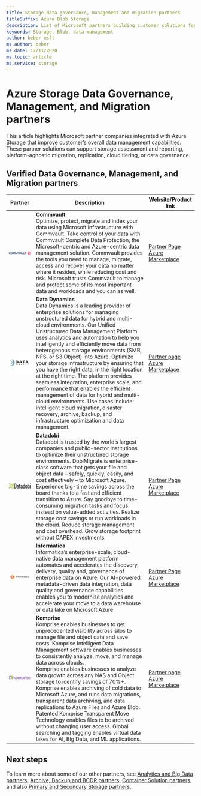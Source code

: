 ```yaml
---
title: Storage data governance, management and migration partners 
titleSuffix: Azure Blob Storage
description: List of Microsoft partners building customer solutions for data governance, management and migration with Azure Storage
keywords: Storage, Blob, data management
author: beber-msft
ms.author: beber
ms.date: 12/11/2020
ms.topic: article
ms.service: storage
---
```


# Azure Storage Data Governance, Management, and Migration partners

This article highlights Microsoft partner companies integrated with Azure Storage that improve customer’s overall data management capabilities. These partner solutions can support storage assessment and reporting, platform-agnostic migration, replication, cloud tiering, or data governance.

## Verified Data Governance, Management, and Migration partners
| Partner | Description | Website/Product link |
| ------- | ----------- | -------------------- |
|![Commvault company logo](./media/commvault-logo.jpg) |**Commvault**<br>Optimize, protect, migrate and index your data using Microsoft infrastructure with Commvault. Take control of your data with Commvault Complete Data Protection, the Microsoft-centric and Azure-centric data management solution. Commvault provides the tools you need to manage, migrate, access and recover your data no matter where it resides, while reducing cost and risk. Microsoft trusts Commvault to manage and protect some of its most important data and workloads and you can as well. |[Partner Page](https://www.commvault.com/complete-data-protection)<br>[Azure Marketplace](https://azuremarketplace.microsoft.com/marketplace/apps/commvault.commvault)|
|![Data Dynamics company logo](./media/datadyn-logo.png) |**Data Dynamics**<br>Data Dynamics is a leading provider of enterprise solutions for managing unstructured data for hybrid and multi-cloud environments. Our Unified Unstructured Data Management Platform uses analytics and automation to help you intelligently and efficiently move data from heterogenous storage environments (SMB, NFS, or S3 Object) into Azure.  Optimize your storage infrastructure by ensuring that you have the right data, in the right location at the right time. The platform provides seamless integration, enterprise scale, and performance that enables the efficient management of data for hybrid and multi-cloud environments.  Use cases include: intelligent cloud migration, disaster recovery, archive, backup, and infrastructure optimization and data management. |[Partner page](https://www.datadynamicsinc.com/ms-azure-partner/)<br>[Azure Marketplace](https://azuremarketplace.microsoft.com/marketplace/apps/datadynamicsinc1581991927942.vm_2-preview?tab=Overview&flightCodes=18994ad6-20dc-4bdb-ae27-e7ef3263fa9e)|
![Datadobi company logo](./media/datadob-logo.png) |**Datadobi**<br> Datadobi is trusted by the world’s largest companies and public-sector institutions to optimize their unstructured storage environments. DobiMigrate is enterprise-class software that gets your file and object data – safely, quickly, easily, and cost effectively – to Microsoft Azure. Experience big-time savings across the board thanks to a fast and efficient transition to Azure. Say goodbye to time-consuming migration tasks and focus instead on value-added activities. Realize storage cost savings or run workloads in the cloud. Reduce storage management and cost overhead. Grow storage footprint without CAPEX investments.|[Partner Page](https://datadobi.com/partners/microsoft/)<br>[Azure Marketplace](https://azuremarketplace.microsoft.com/marketplace/apps/datadobi1602192408529.datadobi-dobimigrate?tab=Overview)|
![Informatica company logo](./media/informatica-logo.png) |**Informatica**<br>Informatica’s enterprise-scale, cloud-native data management platform automates and accelerates the discovery, delivery, quality and, governance of enterprise data on Azure. Our AI-powered, metadata-driven data integration, data quality and governance capabilities enables you to modernize analytics and accelerate your move to a data warehouse or data lake on Microsoft Azure|[Partner Page](https://www.informatica.com/azure)<br>[Azure Marketplace](https://azuremarketplace.microsoft.com/marketplace/apps/informatica.annualiics?tab=Overview)|
|![Komprise company logo](./media/komprise-logo.png) |**Komprise**<br>Komprise enables businesses to get unprecedented visibility across silos to manage file and object data and save costs. Komprise Intelligent Data Management software enables businesses to consistently analyze, move, and manage data across clouds.<br>Komprise enables businesses to analyze data growth across any NAS and Object storage to identify savings of 70%+. Komprise enables archiving of cold data to Microsoft Azure, and runs data migrations, transparent data archiving, and data replications to Azure Files and Azure Blob. Patented Komprise Transparent Move Technology enables files to be archived without changing user access. Global searching and tagging enables virtual data lakes for AI, Big Data, and ML applications. |[Partner page](https://www.komprise.com/partners/microsoft-azure/)<br>[Azure Marketplace](https://azuremarketplace.microsoft.com/marketplace/apps/komprise_inc.intelligent_data_management?tab=Overview) |
## Next steps
To learn more about some of our other partners, see [Analytics and Big Data partners](..\analytics\partner-overview.md), [Archive, Backup and BCDR partners](..\backup-archive-disaster-recovery\partner-overview.md), [Container Solution partners](..\container-solutions\partner-overview.md), and also [Primary and Secondary Storage partners](..\primary-secondary-storage\partner-overview.md).

